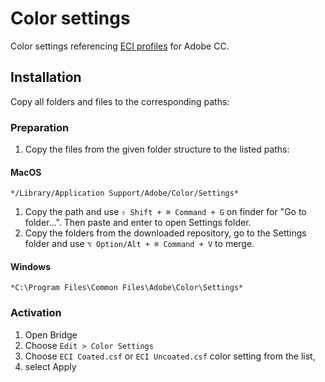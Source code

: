 # Color settings

Color settings referencing [ECI profiles](https://github.com/grommasdietz/color-profiles-eci/) for Adobe CC. 

## Installation

Copy all folders and files to the corresponding paths:

### Preparation
1. Copy the files from the given folder structure to the listed paths:

#### MacOS
```
*/Library/Application Support/Adobe/Color/Settings* 
```

1. Copy the path and use `⇧ Shift + ⌘ Command + G` on finder for "Go to folder…". Then paste and enter to open Settings folder.
2. Copy the folders from the downloaded repository, go to the Settings folder and use `⌥ Option/Alt + ⌘ Command + V` to merge.

#### Windows
```
*C:\Program Files\Common Files\Adobe\Color\Settings*
```
### Activation
1. Open Bridge
2. Choose `Edit > Color Settings`
3. Choose `ECI Coated.csf` or `ECI Uncoated.csf` color setting from the list,
4. select Apply
